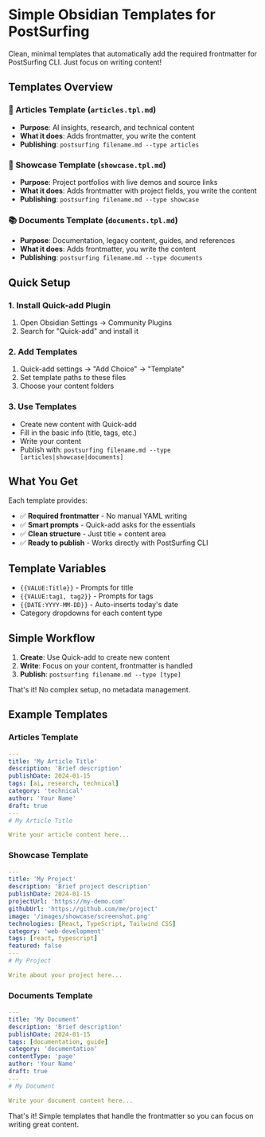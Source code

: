 # Simple Obsidian Templates for PostSurfing

Clean, minimal templates that automatically add the required frontmatter for PostSurfing CLI. Just focus on writing content!

## Templates Overview

### 📝 Articles Template (`articles.tpl.md`)

- **Purpose**: AI insights, research, and technical content
- **What it does**: Adds frontmatter, you write the content
- **Publishing**: `postsurfing filename.md --type articles`

### 🚀 Showcase Template (`showcase.tpl.md`)

- **Purpose**: Project portfolios with live demos and source links
- **What it does**: Adds frontmatter with project fields, you write the content
- **Publishing**: `postsurfing filename.md --type showcase`

### 📚 Documents Template (`documents.tpl.md`)

- **Purpose**: Documentation, legacy content, guides, and references
- **What it does**: Adds frontmatter, you write the content
- **Publishing**: `postsurfing filename.md --type documents`

## Quick Setup

### 1. Install Quick-add Plugin

1. Open Obsidian Settings → Community Plugins
2. Search for "Quick-add" and install it

### 2. Add Templates

1. Quick-add settings → "Add Choice" → "Template"
2. Set template paths to these files
3. Choose your content folders

### 3. Use Templates

- Create new content with Quick-add
- Fill in the basic info (title, tags, etc.)
- Write your content
- Publish with: `postsurfing filename.md --type [articles|showcase|documents]`

## What You Get

Each template provides:

- ✅ **Required frontmatter** - No manual YAML writing
- ✅ **Smart prompts** - Quick-add asks for the essentials
- ✅ **Clean structure** - Just title + content area
- ✅ **Ready to publish** - Works directly with PostSurfing CLI

## Template Variables

- `{{VALUE:Title}}` - Prompts for title
- `{{VALUE:tag1, tag2}}` - Prompts for tags
- `{{DATE:YYYY-MM-DD}}` - Auto-inserts today's date
- Category dropdowns for each content type

## Simple Workflow

1. **Create**: Use Quick-add to create new content
2. **Write**: Focus on your content, frontmatter is handled
3. **Publish**: `postsurfing filename.md --type [type]`

That's it! No complex setup, no metadata management.

## Example Templates

### Articles Template

```yaml
---
title: 'My Article Title'
description: 'Brief description'
publishDate: 2024-01-15
tags: [ai, research, technical]
category: 'technical'
author: 'Your Name'
draft: true
---
# My Article Title

Write your article content here...
```

### Showcase Template

```yaml
---
title: 'My Project'
description: 'Brief project description'
publishDate: 2024-01-15
projectUrl: 'https://my-demo.com'
githubUrl: 'https://github.com/me/project'
image: '/images/showcase/screenshot.png'
technologies: [React, TypeScript, Tailwind CSS]
category: 'web-development'
tags: [react, typescript]
featured: false
---
# My Project

Write about your project here...
```

### Documents Template

```yaml
---
title: 'My Document'
description: 'Brief description'
publishDate: 2024-01-15
tags: [documentation, guide]
category: 'documentation'
contentType: 'page'
author: 'Your Name'
draft: true
---
# My Document

Write your document content here...
```

That's it! Simple templates that handle the frontmatter so you can focus on writing great content.
